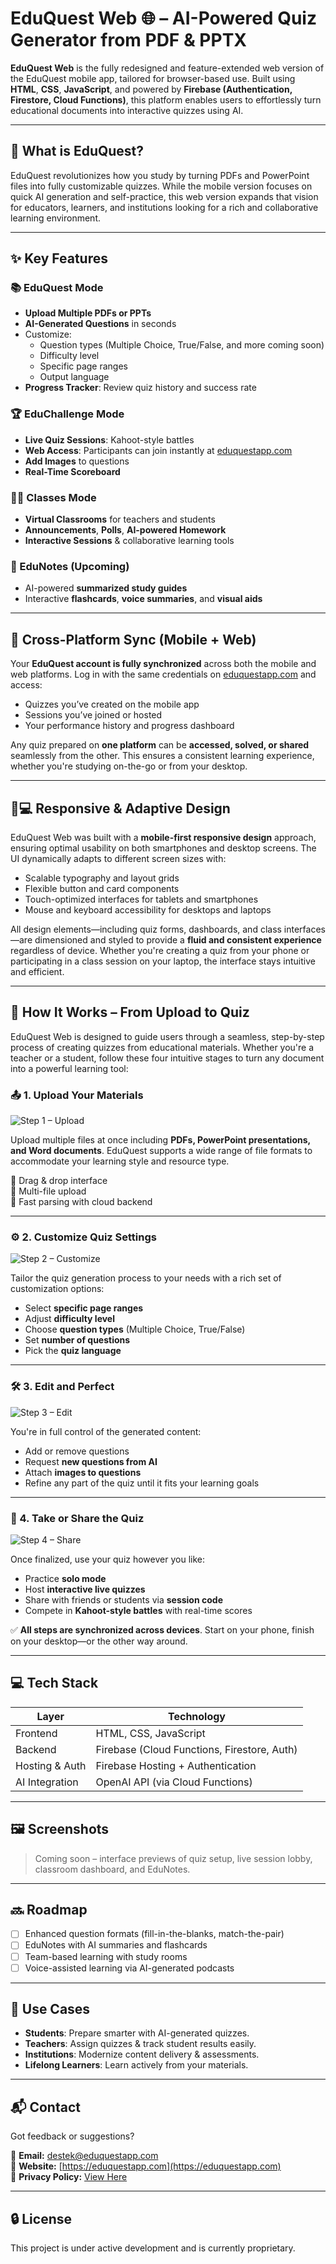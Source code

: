 # EduQuest Web 🌐 – AI-Powered Quiz Generator from PDF & PPTX


**EduQuest Web** is the fully redesigned and feature-extended web version of the EduQuest mobile app, tailored for browser-based use. Built using **HTML**, **CSS**, **JavaScript**, and powered by **Firebase (Authentication, Firestore, Cloud Functions)**, this platform enables users to effortlessly turn educational documents into interactive quizzes using AI.

---

## 🚀 What is EduQuest?

EduQuest revolutionizes how you study by turning PDFs and PowerPoint files into fully customizable quizzes. While the mobile version focuses on quick AI generation and self-practice, this web version expands that vision for educators, learners, and institutions looking for a rich and collaborative learning environment.

---

## ✨ Key Features

### 📚 EduQuest Mode
- **Upload Multiple PDFs or PPTs**
- **AI-Generated Questions** in seconds
- Customize:
  - Question types (Multiple Choice, True/False, and more coming soon)
  - Difficulty level
  - Specific page ranges
  - Output language
- **Progress Tracker**: Review quiz history and success rate

### 🏆 EduChallenge Mode
- **Live Quiz Sessions**: Kahoot-style battles
- **Web Access**: Participants can join instantly at [eduquestapp.com](https://eduquestapp.com)
- **Add Images** to questions
- **Real-Time Scoreboard**

### 👨‍🏫 Classes Mode
- **Virtual Classrooms** for teachers and students
- **Announcements**, **Polls**, **AI-powered Homework**
- **Interactive Sessions** & collaborative learning tools

### 🧠 EduNotes (Upcoming)
- AI-powered **summarized study guides**
- Interactive **flashcards**, **voice summaries**, and **visual aids**

---

## 🔗 Cross-Platform Sync (Mobile + Web)

Your **EduQuest account is fully synchronized** across both the mobile and web platforms. Log in with the same credentials on [eduquestapp.com](https://eduquestapp.com) and access:

- Quizzes you’ve created on the mobile app
- Sessions you’ve joined or hosted
- Your performance history and progress dashboard

Any quiz prepared on **one platform** can be **accessed, solved, or shared** seamlessly from the other. This ensures a consistent learning experience, whether you're studying on-the-go or from your desktop.

---

## 📱💻 Responsive & Adaptive Design

EduQuest Web was built with a **mobile-first responsive design** approach, ensuring optimal usability on both smartphones and desktop screens. The UI dynamically adapts to different screen sizes with:

- Scalable typography and layout grids  
- Flexible button and card components  
- Touch-optimized interfaces for tablets and smartphones  
- Mouse and keyboard accessibility for desktops and laptops  

All design elements—including quiz forms, dashboards, and class interfaces—are dimensioned and styled to provide a **fluid and consistent experience** regardless of device. Whether you're creating a quiz from your phone or participating in a class session on your laptop, the interface stays intuitive and efficient.

---

## 🧭 How It Works – From Upload to Quiz

EduQuest Web is designed to guide users through a seamless, step-by-step process of creating quizzes from educational materials. Whether you're a teacher or a student, follow these four intuitive stages to turn any document into a powerful learning tool:

### 📤 1. Upload Your Materials  
![Step 1 – Upload](assets/pdf.png)

Upload multiple files at once including **PDFs, PowerPoint presentations, and Word documents**. EduQuest supports a wide range of file formats to accommodate your learning style and resource type.

🔹 Drag & drop interface  
🔹 Multi-file upload  
🔹 Fast parsing with cloud backend

---

### ⚙️ 2. Customize Quiz Settings  
![Step 2 – Customize](assets/page_range.png)

Tailor the quiz generation process to your needs with a rich set of customization options:

- Select **specific page ranges**
- Adjust **difficulty level**
- Choose **question types** (Multiple Choice, True/False)
- Set **number of questions**
- Pick the **quiz language**

---

### 🛠️ 3. Edit and Perfect  
![Step 3 – Edit](assets/editing.png)

You're in full control of the generated content:

- Add or remove questions  
- Request **new questions from AI**  
- Attach **images to questions**  
- Refine any part of the quiz until it fits your learning goals

---

### 🎯 4. Take or Share the Quiz  
![Step 4 – Share](assets/ssession.png)

Once finalized, use your quiz however you like:

- Practice **solo mode**  
- Host **interactive live quizzes**  
- Share with friends or students via **session code**  
- Compete in **Kahoot-style battles** with real-time scores

✅ **All steps are synchronized across devices**. Start on your phone, finish on your desktop—or the other way around.

---

## 💻 Tech Stack

| Layer            | Technology                                |
|------------------|--------------------------------------------|
| Frontend         | HTML, CSS, JavaScript                      |
| Backend          | Firebase (Cloud Functions, Firestore, Auth)|
| Hosting & Auth   | Firebase Hosting + Authentication          |
| AI Integration   | OpenAI API (via Cloud Functions)           |

---

## 🖼️ Screenshots

> Coming soon – interface previews of quiz setup, live session lobby, classroom dashboard, and EduNotes.

---

## 🔜 Roadmap

- [ ] Enhanced question formats (fill-in-the-blanks, match-the-pair)
- [ ] EduNotes with AI summaries and flashcards
- [ ] Team-based learning with study rooms
- [ ] Voice-assisted learning via AI-generated podcasts

---

## 🎯 Use Cases

- **Students**: Prepare smarter with AI-generated quizzes.  
- **Teachers**: Assign quizzes & track student results easily.  
- **Institutions**: Modernize content delivery & assessments.  
- **Lifelong Learners**: Learn actively from your materials.  

---

## 📬 Contact

Got feedback or suggestions?

📧 **Email:** [destek@eduquestapp.com](mailto:destek@eduquestapp.com)  
🔗 **Website:** [https://eduquestapp.com](https://eduquestapp.com)  
🔐 **Privacy Policy:** [View Here](https://eduquestapp.com/privacy-policy)

---

## 🔒 License

This project is under active development and is currently proprietary.
